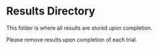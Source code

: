 <h1>Results Directory</h1>

This folder is where all results are stored upon completion.  

Please remove results upon completion of each trial.  

